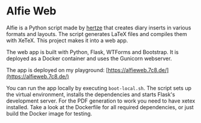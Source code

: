# Alfie Web

Alfie is a Python script made by [hertze](https://github.com/hertze/Alfie) that creates diary inserts in various formats and layouts. The script generates LaTeX files and compiles them with XeTeX. This project makes it into a web app.

The web app is built with Python, Flask, WTForms and Bootstrap. It is deployed as a Docker container and uses the Gunicorn webserver.

The app is deployed on my playground: [https://alfieweb.7c8.de/](https://alfieweb.7c8.de/)

You can run the app locally by executing `boot-local.sh`. The script sets up the virtual environment, installs the dependencies and starts Flask's development server. For the PDF generation to work you need to have xetex installed. Take a look at the Dockerfile for all required dependencies, or just build the Docker image for testing.

